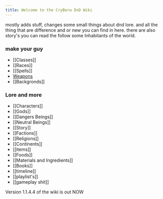 ```yaml
---
title: Welcome to the CryBerw DnD Wiki
---
```


mostly adds stuff, changes some small things about dnd lore. and all the thing that are difference and or new you can find in here. there are also story's you can read the follow some Inhabitants of the world.

### make your guy

- [[Classes]]
- [[Races]]
- [[Spells]]
- [Weapons](items)
- [[Backgronds]]

### Lore and more

- [[Characters]]
- [[Gods]]
- [[Dangers Beings]]
- [[Neutral Beings]]
- [[Story]]
- [[Factions]]
- [[Religions]]
- [[Continents]]
- [[items]]
- [[Foods]]
- [[Materials and Ingredients]]
- [[Books]]
- [[timeline]]
- [[playlist's]]
- [[gameplay shit]]


Version 1.1.4.4 of the wiki is out NOW


